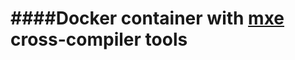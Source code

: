 ####Docker container with [mxe][1] cross-compiler tools
=====================


  [1]: https://github.com/mxe/mxe
